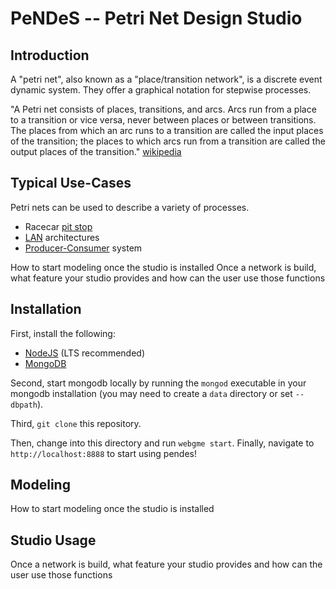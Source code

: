 # PeNDeS -- Petri Net Design Studio

## Introduction

A "petri net", also known as a "place/transition network", is a discrete event dynamic system. They offer a graphical notation for stepwise processes. 

"A Petri net consists of places, transitions, and arcs. Arcs run from a place to a transition or vice versa, never between places or between transitions. The places from which an arc runs to a transition are called the input places of the transition; the places to which arcs run from a transition are called the output places of the transition." [wikipedia](https://en.wikipedia.org/wiki/Petri_net)

## Typical Use-Cases
Petri nets can be used to describe a variety of processes. 

- Racecar [pit stop](http://www.lindstaedt.com.br/simuljogos/petriNets.pdf)
- [LAN](https://www.intechopen.com/books/petri-nets-applications) architectures
- [Producer-Consumer](https://inst.eecs.berkeley.edu/~ee249/fa07/discussions/PetriNets-Murata.pdf) system

How to start modeling once the studio is installed
Once a network is build, what feature your studio provides and how can the user use
those functions

## Installation
First, install the following:
- [NodeJS](https://nodejs.org/en/) (LTS recommended)
- [MongoDB](https://www.mongodb.com/)

Second, start mongodb locally by running the `mongod` executable in your mongodb installation (you may need to create a `data` directory or set `--dbpath`).

Third, `git clone` this repository.

Then, change into this directory and run `webgme start`. Finally, navigate to `http://localhost:8888` to start using pendes!

## Modeling
How to start modeling once the studio is installed

## Studio Usage
Once a network is build, what feature your studio provides and how can the user use
those functions


